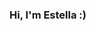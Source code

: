 ### Hi, I'm Estella :)
<!--
- 🔭 I’m currently a first-year Creative Technology and Design major at CU Boulder. 
- 🌱 I’m minoring in Computer Science. 
- ✨ My hobby is making digital art!
-->
